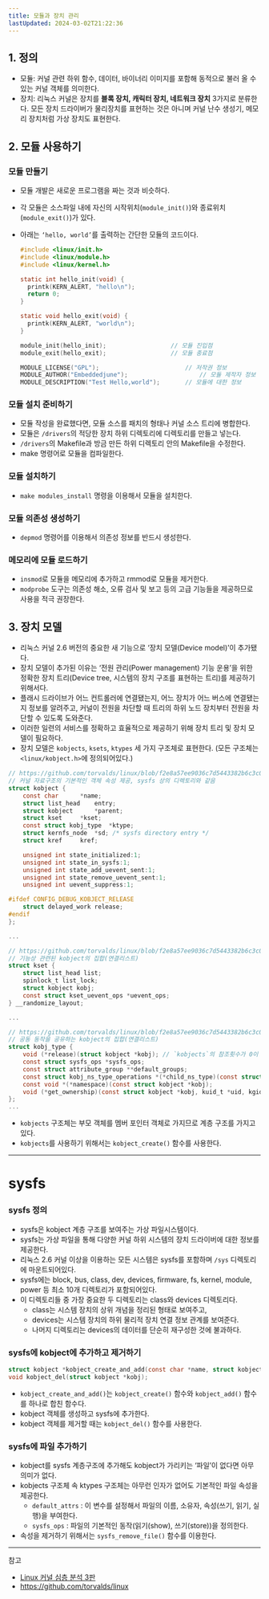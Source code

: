 ```yaml
---
title: 모듈과 장치 관리
lastUpdated: 2024-03-02T21:22:36
---
```


## 1. 정의
- 모듈: 커널 관련 하위 함수, 데이터, 바이너리 이미지를 포함해 동적으로 불러 올 수 있는 커널 객체를 의미한다.
- 장치: 리눅스 커널은 장치를 **블록 장치, 캐릭터 장치, 네트워크 장치** 3가지로 분류한다. 모든 장치 드라이버가 물리장치를 표현하는 것은 아니며 커널 난수 생성기, 메모리 장치처럼 가상 장치도 표현한다.
 
## 2. 모듈 사용하기

### 모듈 만들기

- 모듈 개발은 새로운 프로그램을 짜는 것과 비슷하다.
- 각 모듈은 소스파일 내에 자신의 시작위치(`module_init()`)와 종료위치(`module_exit()`)가 있다.
- 아래는 `‘hello, world’`를 출력하는 간단한 모듈의 코드이다.

  ```c
  #include <linux/init.h>
  #include <linux/module.h>
  #include <linux/kernel.h>

  static int hello_init(void) {
    printk(KERN_ALERT, "hello\n");
    return 0;
  }

  static void hello_exit(void) {
    printk(KERN_ALERT, "world\n");
  }

  module_init(hello_init);					// 모듈 진입점
  module_exit(hello_exit);					// 모듈 종료점

  MODULE_LICENSE("GPL");						// 저작권 정보
  MODULE_AUTHOR("Embeddedjune");				    // 모듈 제작자 정보
  MODULE_DESCRIPTION("Test Hello,world");		// 모듈에 대한 정보
  ```

### 모듈 설치 준비하기

- 모듈 작성을 완료했다면, 모듈 소스를 패치의 형태나 커널 소스 트리에 병합한다.
- 모듈은 `/drivers`의 적당한 장치 하위 디렉토리에 디렉토리를 만들고 넣는다.
- `/drivers`의 Makefile과 방금 만든 하위 디렉토리 안의 Makefile을 수정한다.
- make 명령어로 모듈을 컴파일한다.

### 모듈 설치하기
- `make modules_install` 명령을 이용해서 모듈을 설치한다.

### 모듈 의존성 생성하기
- `depmod` 명령어를 이용해서 의존성 정보를 반드시 생성한다.

### 메모리에 모듈 로드하기
- `insmod`로 모듈을 메모리에 추가하고 rmmod로 모듈을 제거한다.
- `modprobe` 도구는 의존성 해소, 오류 검사 및 보고 등의 고급 기능들을 제공하므로 사용을 적극 권장한다.

## 3. 장치 모델

- 리눅스 커널 2.6 버전의 중요한 새 기능으로 ‘장치 모델(Device model)’이 추가됐다. 
- 장치 모델이 추가된 이유는 ‘전원 관리(Power management) 기능 운용’을 위한 정확한 장치 트리(Device tree, 시스템의 장치 구조를 표현하는 트리)를 제공하기 위해서다.
- 플래시 드라이브가 어느 컨트롤러에 연결됐는지, 어느 장치가 어느 버스에 연결됐는지 정보를 알려주고, 커널이 전원을 차단할 때 트리의 하위 노드 장치부터 전원을 차단할 수 있도록 도와준다.
- 이러한 일련의 서비스를 정확하고 효율적으로 제공하기 위해 장치 트리 및 장치 모델이 필요하다.
- 장치 모델은 `kobjects`, `ksets`, `ktypes` 세 가지 구조체로 표현한다. (모든 구조체는 `<linux/kobject.h>`에 정의되어있다.)

```c
// https://github.com/torvalds/linux/blob/f2e8a57ee9036c7d5443382b6c3c09b51a92ec7e/include/linux/kobject.h#L64
// 커널 자료구조의 기본적인 객체 속성 제공, sysfs 상의 디렉토리와 같음
struct kobject {
	const char		*name;
	struct list_head	entry;
	struct kobject		*parent;
	struct kset		*kset;
	const struct kobj_type	*ktype;
	struct kernfs_node	*sd; /* sysfs directory entry */
	struct kref		kref;

	unsigned int state_initialized:1;
	unsigned int state_in_sysfs:1;
	unsigned int state_add_uevent_sent:1;
	unsigned int state_remove_uevent_sent:1;
	unsigned int uevent_suppress:1;

#ifdef CONFIG_DEBUG_KOBJECT_RELEASE
	struct delayed_work	release;
#endif
};

...

// https://github.com/torvalds/linux/blob/f2e8a57ee9036c7d5443382b6c3c09b51a92ec7e/include/linux/kobject.h#L168C1-L173C22
// 기능상 관련된 kobject의 집합(연결리스트)
struct kset {
	struct list_head list;
	spinlock_t list_lock;
	struct kobject kobj;
	const struct kset_uevent_ops *uevent_ops;
} __randomize_layout;

...

// https://github.com/torvalds/linux/blob/f2e8a57ee9036c7d5443382b6c3c09b51a92ec7e/include/linux/kobject.h#L116C1-L123C3
// 공동 동작을 공유하는 kobject의 집합(연결리스트)
struct kobj_type {
	void (*release)(struct kobject *kobj); // `kobjects`의 참조횟수가 0이 될 때 호출되서 C++의 소멸자 역할을 한다.
	const struct sysfs_ops *sysfs_ops;
	const struct attribute_group **default_groups;
	const struct kobj_ns_type_operations *(*child_ns_type)(const struct kobject *kobj);
	const void *(*namespace)(const struct kobject *kobj);
	void (*get_ownership)(const struct kobject *kobj, kuid_t *uid, kgid_t *gid);
};
...
```
- `kobjects` 구조체는 부모 객체를 멤버 포인터 객체로 가지므로 계층 구조를 가지고 있다.
- `kobjects`를 사용하기 위해서는 `kobject_create()` 함수를 사용한다.

---

# sysfs

### sysfs 정의

- sysfs은 kobject 계층 구조를 보여주는 가상 파일시스템​이다.
- sysfs는 ​가상 파일을 통해 다양한 커널 하위 시스템의 장치 드라이버에 대한 정보를 제공한다.
- 리눅스 2.6 커널 이상을 이용하는 모든 시스템은 sysfs를 포함하며 `/sys` 디렉토리에 마운트되어있다.
- sysfs에는 block, bus, class, dev, devices, firmware, fs, kernel, module, power 등 최소 10개 디렉토리가 포함되어있다.
- 이 디렉토리들 중 가장 중요한 두 디렉토리는 class와 devices 디렉토리다. 
  - class는 시스템 장치의 상위 개념을 정리된 형태로 보여주고,
  - devices는 시스템 장치의 하위 물리적 장치 연결 정보 관계를 보여준다.
  - 나머지 디렉토리는 devices의 데이터를 단순히 재구성한 것에 불과하다.

### sysfs에 kobject에 추가하고 제거하기

```c
struct kobject *kobject_create_and_add(const char *name, struct kobject *parent);
void kobject_del(struct kobject *kobj);
```
- `kobject_create_and_add()`는 `kobject_create()` 함수와 `kobject_add()` 함수를 하나로 합친 함수다.
- kobject 객체를 생성하고 sysfs에 추가한다.
- kobject 객체를 제거할 때는 `kobject_del()` 함수를 사용한다.

### sysfs에 파일 추가하기

- kobject를 sysfs 계층구조에 추가해도 kobject가 가리키는 ‘파일’이 없다면 아무 의미가 없다.
- kobjects 구조체 속 ktypes 구조체는 아무런 인자가 없어도 기본적인 파일 속성을 제공한다.
  - `default_attrs` : 이 변수를 설정해서 파일의 이름, 소유자, 속성(쓰기, 읽기, 실행)을 부여한다.
  - `sysfs_ops` : 파일의 기본적인 동작(읽기(show), 쓰기(store))을 정의한다.
- 속성을 제거하기 위해서는 `sysfs_remove_file()` 함수를 이용한다.

---
참고
- [Linux 커널 심층 분석 3판](https://product.kyobobook.co.kr/detail/S000000935348)
- https://github.com/torvalds/linux